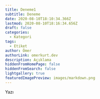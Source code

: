 ```yaml
---
title: Deneme1
subtitle: Deneme
date: 2020-08-10T18:10:34.366Z
lastmod: 2020-08-10T18:16:34.656Z
draft: false
categories:
  - Kategori
tags:
  - Etiket
author: Ömer
authorLink: omerkurt.dev
description: Açıklama
hiddenFromHomePage: false
hiddenFromSearch: false
lightgallery: true
featuredImagePreview: images/markdown.png
---
```

Yazı